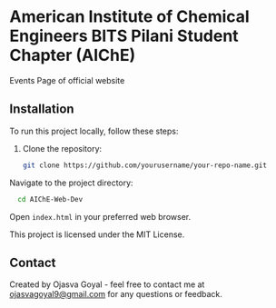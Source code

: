 # American Institute of Chemical Engineers BITS Pilani Student Chapter (AIChE) 
Events Page of official website

## Installation
To run this project locally, follow these steps:

1. Clone the repository:
   ```bash
   git clone https://github.com/yourusername/your-repo-name.git
   ```
  Navigate to the project directory:
  ```bash
    cd AIChE-Web-Dev
  ```
Open `index.html` in your preferred web browser.

This project is licensed under the MIT License. 

## Contact
Created by Ojasva Goyal - feel free to contact me at ojasvagoyal9@gmail.com for any questions or feedback.
